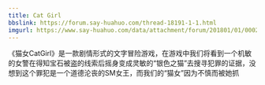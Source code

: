 ```yaml
---
title: Cat Girl
bbslink: https://forum.say-huahuo.com/thread-18191-1-1.html
imgurl: https://www.say-huahuo.com/data/attachment/forum/201801/01/000234q11meb91c9zv0mzz.jpg
---
```


《猫女CatGirl》是一款剧情形式的文字冒险游戏，在游戏中我们将看到一个机敏的女警在得知宝石被盗的线索后摇身变成灵敏的“银色之猫”去搜寻犯罪的证据，没想到这个罪犯是一个道德沦丧的SM女王，而我们的“猫女”因为不慎而被她抓<!--more-->
